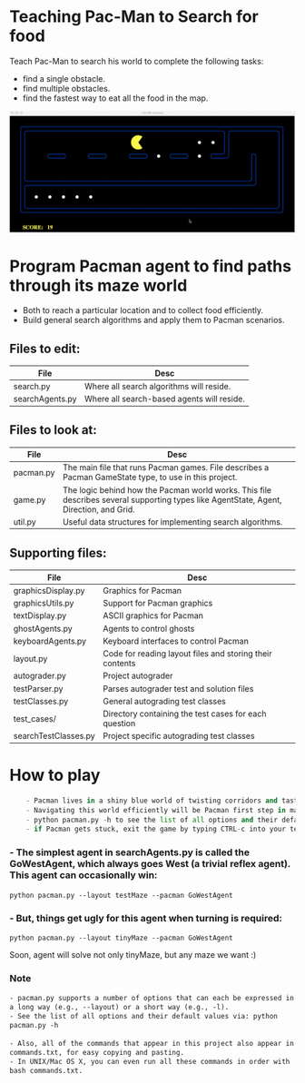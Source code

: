 # Teaching Pac-Man to Search for food

Teach Pac-Man to search his world to complete the following tasks:

- find a single obstacle.
- find multiple obstacles.
- find the fastest way to eat all the food in the map.

![](pacman.gif)


# Program Pacman agent to find paths through its maze world
- Both to reach a particular location and to collect food efficiently.
- Build general search algorithms and apply them to Pacman scenarios.

## Files to edit:
File | Desc
--- | --- 
search.py             |   Where all search algorithms will reside.
searchAgents.py        |   Where all search-based agents will reside.

## Files to look at:
File | Desc
--- | --- 
pacman.py             |   The main file that runs Pacman games. File describes a Pacman GameState type, to use in this project.
game.py               |   The logic behind how the Pacman world works. This file describes several supporting types like AgentState, Agent, Direction, and Grid.
util.py               |   Useful data structures for implementing search algorithms.

## Supporting files:
File | Desc
--- | --- 
graphicsDisplay.py    |   Graphics for Pacman
graphicsUtils.py      |   Support for Pacman graphics
textDisplay.py        |   ASCII graphics for Pacman
ghostAgents.py        |   Agents to control ghosts
keyboardAgents.py     |   Keyboard interfaces to control Pacman
layout.py             |   Code for reading layout files and storing their contents
autograder.py         |   Project autograder
testParser.py         |   Parses autograder test and solution files
testClasses.py        |   General autograding test classes
test_cases/           |   Directory containing the test cases for each question
searchTestClasses.py   |   Project specific autograding test classes

# How to play

```python pacman.py
    - Pacman lives in a shiny blue world of twisting corridors and tasty round treats. 
    - Navigating this world efficiently will be Pacman first step in mastering his domain.
    - python pacman.py -h to see the list of all options and their default values.
    - if Pacman gets stuck, exit the game by typing CTRL-c into your terminal.
```

###     - The simplest agent in searchAgents.py is called the GoWestAgent, which always goes West (a trivial reflex agent). This agent can occasionally win:

```
python pacman.py --layout testMaze --pacman GoWestAgent
```

###     - But, things get ugly for this agent when turning is required:

```
python pacman.py --layout tinyMaze --pacman GoWestAgent
```

Soon, agent will solve not only tinyMaze, but any maze we want :)

### Note 
    - pacman.py supports a number of options that can each be expressed in a long way (e.g., --layout) or a short way (e.g., -l).
    - See the list of all options and their default values via: python pacman.py -h

    - Also, all of the commands that appear in this project also appear in commands.txt, for easy copying and pasting. 
    - In UNIX/Mac OS X, you can even run all these commands in order with bash commands.txt.
    